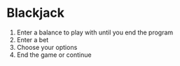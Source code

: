 # Blackjack

1. Enter a balance to play with until you end the program
2. Enter a bet
3. Choose your options
4. End the game or continue

